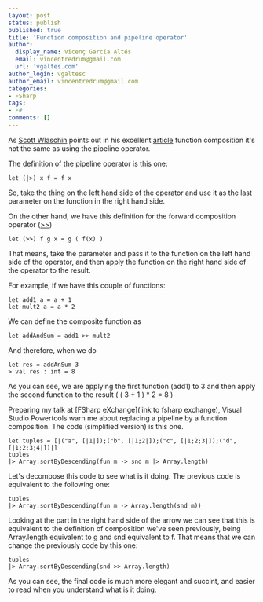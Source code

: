 ```yaml
---
layout: post
status: publish
published: true
title: 'Function composition and pipeline operator'
author:
  display_name: Vicenç García Altés
  email: vincentredrum@gmail.com
  url: 'vgaltes.com'
author_login: vgaltesc
author_email: vincentredrum@gmail.com
categories:
- FSharp
tags:
- F#
comments: []
---
```


As [Scott Wlaschin](https://twitter.com/ScottWlaschin) points out in his excellent [article](https://fsharpforfunandprofit.com/posts/function-composition/) function composition it's  not the same as using the pipeline operator.

The definition of the pipeline operator is this one:

    let (|>) x f = f x

So, take the thing on the left hand side of the operator and use it as the last parameter on the function in the right hand side.

On the other hand, we have this definition for the forward composition operator ([>>](https://msdn.microsoft.com/en-us/library/dd233228.aspx))

    let (>>) f g x = g ( f(x) )

That means, take the parameter and pass it to the function on the left hand side of the operator, and then apply the function on the right hand side of the operator to the result.

For example, if we have this couple of functions:

    let add1 a = a + 1
    let mult2 a = a * 2
    
We can define the composite function as 

    let addAndSum = add1 >> mult2
    
And therefore, when we do

    let res = addAnSum 3
    > val res : int = 8
    
As you can see, we are applying the first function (add1) to 3 and then apply the second function to the result ( ( 3 + 1 ) * 2 = 8 )

Preparing my talk at [FSharp eXchange](link to fsharp exchange), Visual Studio Powertools warn me about replacing a pipeline by a function composition. The code (simplified version) is this one.

    let tuples = [|("a", [|1|]);("b", [|1;2|]);("c", [|1;2;3|]);("d", [|1;2;3;4|])|]
    tuples
    |> Array.sortByDescending(fun m -> snd m |> Array.length)

Let's decompose this code to see what is it doing. The previous code is equivalent to the following one:

    tuples
    |> Array.sortByDescending(fun m -> Array.length(snd m))

Looking at the part in the right hand side of the arrow we can see that this is equivalent to the definition of composition we've seen previously, being Array.length equivalent to g and snd equivalent to f. That means that we can change the previously code by this one:

    tuples
    |> Array.sortByDescending(snd >> Array.length)
    
As you can see, the final code is much more elegant and succint, and easier to read when you understand what is it doing.
